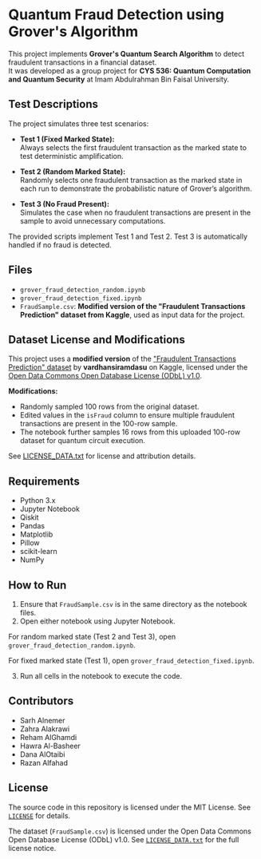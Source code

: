 # Quantum Fraud Detection using Grover's Algorithm

This project implements **Grover's Quantum Search Algorithm** to detect fraudulent transactions in a financial dataset.  
It was developed as a group project for **CYS 536: Quantum Computation and Quantum Security** at Imam Abdulrahman Bin Faisal University.

## Test Descriptions

The project simulates three test scenarios:

- **Test 1 (Fixed Marked State):**  
  Always selects the first fraudulent transaction as the marked state to test deterministic amplification.

- **Test 2 (Random Marked State):**  
  Randomly selects one fraudulent transaction as the marked state in each run to demonstrate the probabilistic nature of Grover’s algorithm.

- **Test 3 (No Fraud Present):**  
  Simulates the case when no fraudulent transactions are present in the sample to avoid unnecessary computations.

The provided scripts implement Test 1 and Test 2. Test 3 is automatically handled if no fraud is detected.

## Files

- `grover_fraud_detection_random.ipynb`
- `grover_fraud_detection_fixed.ipynb`
- `FraudSample.csv`: **Modified version of the "Fraudulent Transactions Prediction" dataset from Kaggle**, used as input data for the project.

## Dataset License and Modifications

This project uses a **modified version** of the ["Fraudulent Transactions Prediction" dataset](https://www.kaggle.com/datasets/vardhansiramdasu/fraudulent-transactions-prediction) by **vardhansiramdasu** on Kaggle, licensed under the [Open Data Commons Open Database License (ODbL) v1.0](https://opendatacommons.org/licenses/odbl/1-0/).

**Modifications:**
- Randomly sampled 100 rows from the original dataset.
- Edited values in the `isFraud` column to ensure multiple fraudulent transactions are present in the 100-row sample.
- The notebook further samples 16 rows from this uploaded 100-row dataset for quantum circuit execution.

See [LICENSE_DATA.txt](LICENSE_DATA.txt) for license and attribution details.

## Requirements

- Python 3.x
- Jupyter Notebook
- Qiskit
- Pandas
- Matplotlib
- Pillow
- scikit-learn
- NumPy

## How to Run

1. Ensure that `FraudSample.csv` is in the same directory as the notebook files.
2. Open either notebook using Jupyter Notebook.

For random marked state (Test 2 and Test 3), open `grover_fraud_detection_random.ipynb`.

For fixed marked state (Test 1), open `grover_fraud_detection_fixed.ipynb`.

3. Run all cells in the notebook to execute the code.

## Contributors
- Sarh Alnemer
- Zahra Alakrawi
- Reham AlGhamdi
- Hawra Al-Basheer
- Dana AlOtaibi
- Razan Alfahad

## License

The source code in this repository is licensed under the MIT License.
See [`LICENSE`](LICENSE) for details.

The dataset (`FraudSample.csv`) is licensed under the Open Data Commons Open Database License (ODbL) v1.0.
See [`LICENSE_DATA.txt`](LICENSE_DATA.txt) for the full license notice.